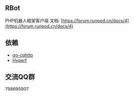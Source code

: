 ## RBot
PHP机器人框架客户端
文档: [https://forum.runpod.cn/docs/4](https://forum.runpod.cn/docs/4)
## 依赖
 - [go-cqhttp](https://github.com/Mrs4s/go-cqhttp)
 - [Hyperf](https://github.com/hyperf/hyperf)
## 交流QQ群
798695907
